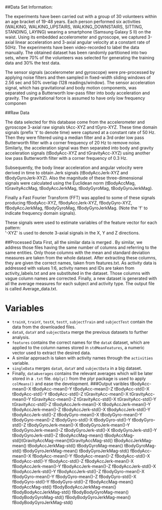 
##Data Set Information:

The experiments have been carried out with a group of 30 volunteers within an age bracket of 19-48 years. Each person performed six activities (WALKING, WALKING_UPSTAIRS, WALKING_DOWNSTAIRS, SITTING, STANDING, LAYING) wearing a smartphone (Samsung Galaxy S II) on the waist. Using its embedded accelerometer and gyroscope, we captured 3-axial linear acceleration and 3-axial angular velocity at a constant rate of 50Hz. The experiments have been video-recorded to label the data manually. The obtained dataset has been randomly partitioned into two sets, where 70% of the volunteers was selected for generating the training data and 30% the test data. 

The sensor signals (accelerometer and gyroscope) were pre-processed by applying noise filters and then sampled in fixed-width sliding windows of 2.56 sec and 50% overlap (128 readings/window). The sensor acceleration signal, which has gravitational and body motion components, was separated using a Butterworth low-pass filter into body acceleration and gravity. The gravitational force is assumed to have only low frequency componen

##Raw Data 

The data selected for this database come from the accelerometer and gyroscope 3-axial raw signals tAcc-XYZ and tGyro-XYZ. These time domain signals (prefix 't' to denote time) were captured at a constant rate of 50 Hz. Then they were filtered using a median filter and a 3rd order low pass Butterworth filter with a corner frequency of 20 Hz to remove noise. Similarly, the acceleration signal was then separated into body and gravity acceleration signals (tBodyAcc-XYZ and tGravityAcc-XYZ) using another low pass Butterworth filter with a corner frequency of 0.3 Hz. 

Subsequently, the body linear acceleration and angular velocity were derived in time to obtain Jerk signals (tBodyAccJerk-XYZ and tBodyGyroJerk-XYZ). Also the magnitude of these three-dimensional signals were calculated using the Euclidean norm (tBodyAccMag, tGravityAccMag, tBodyAccJerkMag, tBodyGyroMag, tBodyGyroJerkMag). 

Finally a Fast Fourier Transform (FFT) was applied to some of these signals producing fBodyAcc-XYZ, fBodyAccJerk-XYZ, fBodyGyro-XYZ, fBodyAccJerkMag, fBodyGyroMag, fBodyGyroJerkMag. (Note the 'f' to indicate frequency domain signals). 

These signals were used to estimate variables of the feature vector for each pattern:  
'-XYZ' is used to denote 3-axial signals in the X, Y and Z directions.

##Processed Data
 First, all the similar data is merged . By similar, we address those files having the same number of columns and referring to the same entities.  Only those columns with the mean and standard deviation measures are taken from the whole dataset. After extracting these columns, they are given the correct names, taken from features.txt.  As activity data is addressed with values 1:6, activity names and IDs are taken from activity_labels.txt and are substituted in the dataset. Those columns with vague column names are corrected.  Finally, a new dataset is generated with all the average measures for each subject and activity type.  The output file is called Average_data.txt.

# Variables

* `trainX`, `trainY`, `testX`, `testY`, `subjectTrain` and `subjectTest` contain the data from the downloaded files.
* `dataX`, `dataY` and `subjectData` merge the previous datasets to further analysis.
* `features` contains the correct names for the `dataX` dataset, which are applied to the column names stored in `stdMeanFeatures`, a numeric vector used to extract the desired data.
* A similar approach is taken with activity names through the `activities` variable.
* `singleData` merges `dataX`, `dataY` and `subjectData` in a big dataset.
* Finally, `dataAverages` contains the relevant averages which will be later stored in a `.txt` file. `ddply()` from the plyr package is used to apply `colMeans()` and ease the development.
###Output varibles
tBodyAcc-mean()-X tBodyAcc-mean()-Y tBodyAcc-mean()-Z tBodyAcc-std()-X tBodyAcc-std()-Y tBodyAcc-std()-Z   tGravityAcc-mean()-X  tGravityAcc-mean()-Y tGravityAcc-mean()-Z tGravityAcc-std()-X  tGravityAcc-std()-Y tGravityAcc-std()-Z tBodyAccJerk-mean()-X tBodyAccJerk-mean()-Y tBodyAccJerk-mean()-Z tBodyAccJerk-std()-X tBodyAccJerk-std()-Y  tBodyAccJerk-std()-Z  tBodyGyro-mean()-X   tBodyGyro-mean()-Y  tBodyGyro-mean()-Z tBodyGyro-std()-X tBodyGyro-std()-Y tBodyGyro-std()-Z tBodyGyroJerk-mean()-X tBodyGyroJerk-mean()-Y tBodyGyroJerk-mean()-Z  tBodyGyroJerk-std()-X tBodyGyroJerk-std()-Y tBodyGyroJerk-std()-Z tBodyAccMag-mean() tBodyAccMag-std()tGravityAccMag-mean()tGravityAccMag-std()  tBodyAccJerkMag-mean() tBodyAccJerkMag-std()  tBodyGyroMag-mean()  tBodyGyroMag-std() tBodyGyroJerkMag-mean()   tBodyGyroJerkMag-std() fBodyAcc-mean()-X fBodyAcc-mean()-Y fBodyAcc-mean()-Z fBodyAcc-std()-X fBodyAcc-std()-Y  fBodyAcc-std()-Z  fBodyAccJerk-mean()-X  fBodyAccJerk-mean()-Y  fBodyAccJerk-mean()-Z fBodyAccJerk-std()-X  fBodyAccJerk-std()-Y fBodyAccJerk-std()-Z fBodyGyro-mean()-X fBodyGyro-mean()-Y fBodyGyro-mean()-Z fBodyGyro-std()-X  fBodyGyro-std()-Y fBodyGyro-std()-Z fBodyAccMag-mean() fBodyAccMag-std() fBodyBodyAccJerkMag-mean() fBodyBodyAccJerkMag-std() fBodyBodyGyroMag-mean() fBodyBodyGyroMag-std() fBodyBodyGyroJerkMag-mean() fBodyBodyGyroJerkMag-std() 
